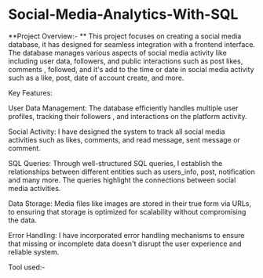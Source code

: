 # Social-Media-Analytics-With-SQL



**Project Overview:- **
                   This project focuses on creating a  social media database, it has designed for seamless integration with a frontend interface. The database manages various aspects of social media activity like  including user data, followers,  and public interactions such as post likes, comments , followed, and it's add to the time or date in social media activity such as a like, post, date of account create, and more.

Key Features: 

User Data Management: The database efficiently handles multiple user  profiles, tracking their followers , and interactions on the platform activity.

Social Activity: I have designed the system to track all social media activities such as likes, comments, and read message, sent message or comment.

SQL Queries: Through well-structured SQL queries, I establish the relationships between different entities such as users_info, post, notification and many more. The queries highlight the connections between social media activities.

Data Storage: Media files like images  are stored in their true form via URLs, to ensuring that storage is optimized for scalability without compromising the data.

Error Handling: I have incorporated error handling mechanisms to ensure that missing or incomplete data doesn't disrupt the user experience and reliable system.

Tool used:-


